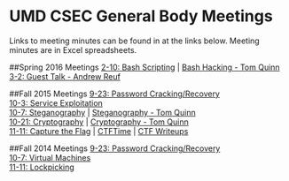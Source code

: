 # UMD CSEC General Body Meetings

Links to meeting minutes can be found in at the links below. Meeting minutes are in Excel spreadsheets.

##Spring 2016 Meetings
[2-10: Bash Scripting](https://github.com/UMD-Cybersecurity-Club/GeneralBody/blob/master/Spring2016/2-10-2016.md)   |   [Bash Hacking - Tom Quinn](https://github.com/UMD-Cybersecurity-Club/GeneralBody/blob/master/Spring2016/Presentations/2016-02-11_BashHacking-AutomationandProblemSolving.pptx?raw=true)  
[3-2: Guest Talk - Andrew Reuf](https://github.com/UMD-Cybersecurity-Club/GeneralBody/blob/master/Spring2016/3-2-2016.md)  

##Fall 2015 Meetings
[9-23: Password Cracking/Recovery](https://github.com/UMD-Cybersecurity-Club/GeneralBody/raw/master/Fall2015/2015%20CSEC%20GBM%201%20%5B9-23%5D.xlsx)  
[10-3: Service Exploitation](https://github.com/UMD-Cybersecurity-Club/GeneralBody/raw/master/Fall2015/2015%20CSEC%20GBM%202%20%5B10-3%5D.xlsx)  
[10-7: Steganography](https://github.com/UMD-Cybersecurity-Club/GeneralBody/raw/master/Fall2015/2015%20CSEC%20GBM%202%20%5B10-7%5D.xlsx)   |   [Steganography - Tom Quinn](https://docs.google.com/presentation/d/1EwYL1X8-xwIJDjubWbGrpRqcLllRCzYJa3D3iCjdU4k/edit#slide=id.p4)  
[10-21: Cryptography](https://github.com/UMD-Cybersecurity-Club/GeneralBody/raw/master/Fall2015/2015%20CSEC%20GBM%203%20%5B10-21%5D.xlsx)   |   [Cryptography - Tom Quinn](http://bit.ly/1hUI2vC)  
[11-11: Capture the Flag](https://github.com/UMD-Cybersecurity-Club/GeneralBody/raw/master/Fall2015/2015%20CSEC%20GBM%204%20%5B11-11%5D.xlsx)   |   [CTFTime](https://ctftime.org/)   |   [CTF Writeups](https://github.com/ctfs)  

##Fall 2014 Meetings
[9-23: Password Cracking/Recovery](https://github.com/UMD-Cybersecurity-Club/GeneralBody/raw/master/Fall2014/2014%20CSEC%20GBM%20%5B09-23%5D.xlsx)  
[10-7: Virtual Machines](https://github.com/UMD-Cybersecurity-Club/GeneralBody/raw/master/Fall2014/2014%20CSEC%20GBM%203%20%20%5B10-7%5D.xlsx)  
[11-11: Lockpicking](https://github.com/UMD-Cybersecurity-Club/GeneralBody/raw/master/Fall2015/2015%20CSEC%20GBM%204%20%5B11-11%5D.xlsx)  
